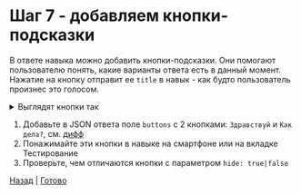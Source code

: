 # Шаг 7 - добавляем кнопки-подсказки

В ответе навыка можно добавить кнопки-подсказки.
Они помогают пользователю понять, какие варианты ответа есть в данный момент.
Нажатие на кнопку отправит ее `title` в навык - как будто пользователь произнес это голосом.

<details>
 <summary>Выглядят кнопки так</summary>
 <img width="300" src="https://user-images.githubusercontent.com/1473072/85176031-8af41a00-b281-11ea-9fc8-4ac207460573.png">
</details>

1. Добавьте в JSON ответа поле `buttons` с 2 кнопками: `Здравствуй` и `Как дела?`, см. [дифф][diff]
2. Понажимайте эти кнопки в навыке на смартфоне или на вкладке Тестирование
3. Проверьте, чем отличаются кнопки с параметром `hide: true|false`

[Назад][prev] | [Готово][next]

[prev]: https://github.com/vitalets/alice-workshop/tree/step6
[diff]: https://github.com/vitalets/alice-workshop/compare/step6...step7
[next]: http://bit.ly/alice-workshop_step8
